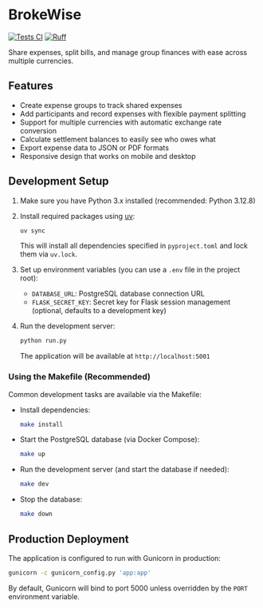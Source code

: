 # BrokeWise

[![Tests CI](https://github.com/twu13/brokewise/actions/workflows/ci.yml/badge.svg)](https://github.com/twu13/brokewise/actions/workflows/ci.yml)
[![Ruff](https://img.shields.io/endpoint?url=https://raw.githubusercontent.com/astral-sh/ruff/main/assets/badge/v2.json)](https://github.com/astral-sh/ruff)

Share expenses, split bills, and manage group finances with ease across multiple currencies.

## Features

- Create expense groups to track shared expenses
- Add participants and record expenses with flexible payment splitting
- Support for multiple currencies with automatic exchange rate conversion
- Calculate settlement balances to easily see who owes what
- Export expense data to JSON or PDF formats
- Responsive design that works on mobile and desktop

## Development Setup

1. Make sure you have Python 3.x installed (recommended: Python 3.12.8)
2. Install required packages using [uv](https://github.com/astral-sh/uv):
   ```bash
   uv sync
   ```
   This will install all dependencies specified in `pyproject.toml` and lock them via `uv.lock`.

3. Set up environment variables (you can use a `.env` file in the project root):
   - `DATABASE_URL`: PostgreSQL database connection URL
   - `FLASK_SECRET_KEY`: Secret key for Flask session management (optional, defaults to a development key)

4. Run the development server:
   ```bash
   python run.py
   ```
   The application will be available at `http://localhost:5001`

### Using the Makefile (Recommended)

Common development tasks are available via the Makefile:

- Install dependencies:
  ```bash
  make install
  ```
- Start the PostgreSQL database (via Docker Compose):
  ```bash
  make up
  ```
- Run the development server (and start the database if needed):
  ```bash
  make dev
  ```
- Stop the database:
  ```bash
  make down
  ```

## Production Deployment

The application is configured to run with Gunicorn in production:

```bash
gunicorn -c gunicorn_config.py 'app:app'
```

By default, Gunicorn will bind to port 5000 unless overridden by the `PORT` environment variable.
